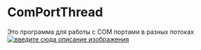 # ComPortThread
Это программа для работы с COM портами в разных потоках
[![введите сюда описание изображения][1]][1]


  [1]: https://i.stack.imgur.com/8aIvI.png
